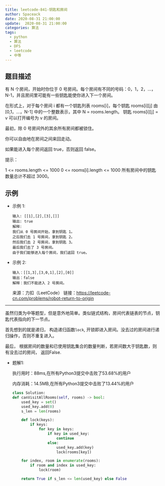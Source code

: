 ```yaml
---
title: leetcode-841-钥匙和房间
author: Spaceack
date: 2020-08-31 21:00:00
update:  2020-08-31 21:00:00
categories: 算法
tags: 
  - python
  - 算法
  - DFS
  - leetcode
  - 中等
---
```


## 题目描述
有 N 个房间，开始时你位于 0 号房间。每个房间有不同的号码：0，1，2，...，N-1，并且房间里可能有一些钥匙能使你进入下一个房间。

在形式上，对于每个房间 i 都有一个钥匙列表 rooms[i]，每个钥匙 rooms[i][j] 由 [0,1，...，N-1] 中的一个整数表示，其中 N = rooms.length。 钥匙 rooms[i][j] = v 可以打开编号为 v 的房间。

最初，除 0 号房间外的其余所有房间都被锁住。

你可以自由地在房间之间来回走动。

如果能进入每个房间返回 true，否则返回 false。

提示：

1 <= rooms.length <= 1000
0 <= rooms[i].length <= 1000
所有房间中的钥匙数量总计不超过 3000。

## 示例
- 示例 1:
    ```
    输入: [[1],[2],[3],[]]
    输出: true
    解释:  
    我们从 0 号房间开始，拿到钥匙 1。
    之后我们去 1 号房间，拿到钥匙 2。
    然后我们去 2 号房间，拿到钥匙 3。
    最后我们去了 3 号房间。
    由于我们能够进入每个房间，我们返回 true。
    ```
- 示例 2:
    ```
    输入：[[1,3],[3,0,1],[2],[0]]
    输出：false
    解释：我们不能进入 2 号房间。
    ```

    来源：力扣（LeetCode）
    链接：https://leetcode-cn.com/problems/robot-return-to-origin
    

---
虽然归类为中等题型，但是意外地简单。类似链式结构，房间代表链表的节点，钥匙代表指向的下一节点。

首先想到的就是递归， 构造递归函数`lock`, 开锁即进入房间。没去过的房间进行递归操作，否则不重复进入。

最后， 根据房间的数量和已使用钥匙集合的数量判断，若房间数大于钥匙数，则有没去过的房间， 返回False.

- 题解1:

    执行用时：88ms,在所有Python3提交中击败了53.68%的用户

    内存消耗：14.5MB,在所有Python3提交中击败了13.44%的用户

    ```python
    class Solution:
    def canVisitAllRooms(self, rooms) -> bool:
        used_key = set()
        used_key.add(0)
        s_len = len(rooms)

        def lock(keys):
            if keys:
                for key in keys:
                    if key in used_key:
                        continue
                    else:
                        used_key.add(key)
                        lock(rooms[key])

        for index, room in enumerate(rooms):
            if room and index in used_key:
                lock(room)

        return True if s_len <= len(used_key) else False
    ```
